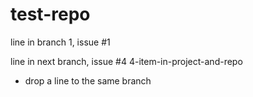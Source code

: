 # test-repo
line in branch 1, issue #1

line in next branch, issue #4 4-item-in-project-and-repo
 - drop a line to the same branch
